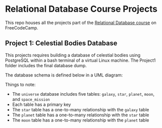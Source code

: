 # Relational Database Course Projects
This repo houses all the projects part of the [Relational Database course](https://www.freecodecamp.org/learn/relational-database) on FreeCodeCamp.

## Project 1: Celestial Bodies Database
 This projects requires building a database of celestial bodies using PostgreSQL within a bash terminal of a virtual Linux machine. The Project1 folder includes the final database dump.

The database schema is defined below in a UML diagram:

Things to note:
- The `universe` database includes five tables: `galaxy`, `star`, `planet`, `moon`, and `space_mission`
- Each table has a primary key
- The `star` table has a one-to-many relationship with the `galaxy` table
- The `planet` table has a one-to-many relationship with the `star` table
- The `moon` table has a one-to-many relationship with the `planet` table